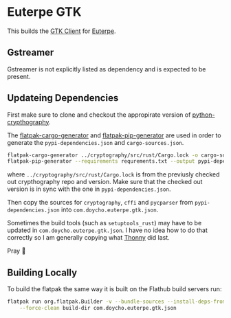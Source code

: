 # Euterpe GTK

This builds the [GTK Client](https://github.com/ironsmile/euterpe-gtk/) for [Euterpe](https://listen-to-euterpe.eu/).

## Gstreamer

Gstreamer is not explicitly listed as dependency and is expected to be present.

## Updateing Dependencies

First make sure to clone and checkout the appropirate version of
[python-crypthography](https://github.com/pyca/cryptography).

The [flatpak-cargo-generator](https://github.com/flatpak/flatpak-builder-tools/tree/master/cargo) and
[flatpak-pip-generator](https://github.com/flatpak/flatpak-builder-tools/tree/master/pip) are used
in order to generate the `pypi-dependencies.json` and `cargo-sources.json`.

```sh
flatpak-cargo-generator ../cryptography/src/rust/Cargo.lock -o cargo-sources.json
flatpak-pip-generator --requirements requrements.txt --output pypi-dependencies
```

where  `../cryptography/src/rust/Cargo.lock` is from the previusly checked out
crypthography repo and version. Make sure that the checked out version is in sync with
the one in `pypi-dependencies.json`.

Then copy the sources for `cryptography`, `cffi` and `pycparser` from `pypi-dependencies.json`
into `com.doycho.euterpe.gtk.json`.

Sometimes the build tools (such as `setuptools_rust`) may have to be updated in
`com.doycho.euterpe.gtk.json`. I have no idea how to do that correctly so I am generally
copying what [Thonny](https://github.com/flathub/org.thonny.Thonny) did last.

Pray 🙏

## Building Locally

To build the flatpak the same way it is built on the Flathub build servers run:

```sh
flatpak run org.flatpak.Builder -v --bundle-sources --install-deps-from=flathub --user \
    --force-clean build-dir com.doycho.euterpe.gtk.json
```
